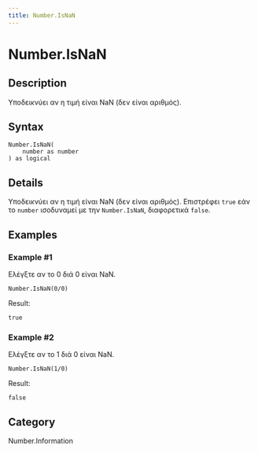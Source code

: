 ```yaml
---
title: Number.IsNaN
---
```


# Number.IsNaN


## Description

Υποδεικνύει αν η τιμή είναι NaN (δεν είναι αριθμός).


## Syntax

```powerquery
Number.IsNaN(
    number as number
) as logical
```


## Details

Υποδεικνύει αν η τιμή είναι NaN (δεν είναι αριθμός). Επιστρέφει <code>true</code> εάν το <code>number</code> ισοδυναμεί με την <code>Number.IsNaN</code>, διαφορετικά <code>false</code>.


## Examples

### Example #1 
Ελέγξτε αν το 0 διά 0 είναι NaN.
```powerquery
Number.IsNaN(0/0)
```

Result: 
```powerquery
true
```


### Example #2 
Ελέγξτε αν το 1 διά 0 είναι NaN.
```powerquery
Number.IsNaN(1/0)
```

Result: 
```powerquery
false
```




## Category
Number.Information
